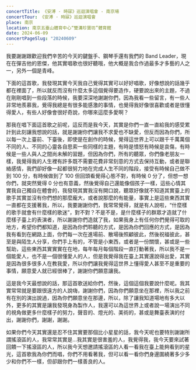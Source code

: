 ```yaml
---
concertTitle: 《安溥 · 時寐》巡迴演唱會 - 南京場
concertTour: 《安溥 · 時寐》巡迴演唱會
place: 南京
location: 南京五臺山體育中心“雙溝珍寶坊”體育館
date: 2024-06-09
concertPageSlug: "20240609"
---
```

我要謝謝跟歡迎我們辛苦的今天的鍵盤手、鋼琴手還有我們的 Band Leader，現在在彈吉他的恩傑，他其實唱歌也很好聽哦，他大概是我合作過最多才多藝的人之一，另外一個是青峰。

下面的這首歌，我發現其實今天我自己覺得其實可以好好唱歌，好像想說的話幾乎都在裡面了，所以就反而沒有什麼太多這個覺得要造作，硬要說出來的主題，不過在剛剛唱到一些段落的時候，我要深深地謝謝你們，因為我看一些留言，有一些人非常地羨慕我，覺得我總是有很多能感激的事情，也覺得我好像很喜歡或者是很懂得愛人，有些人好像會很好奇說，你哪來這麼多愛啊？

那我在唱下面這首歌之前呢，這反而是我今天，其實是你們一直一直給我的感受累計到此刻讓我想說的話，就是謝謝你們讓我不求愛也不缺愛，但反而因為你們，所以每一次上臺前、下臺後，即使是在創作的時候，覺得這世界上可以跟千千萬萬個不同的人、不同的心靈各自思索一些同樣的主題，有時是憤怒有時候是哀傷，有時候是一些人與人之間尚未解的習題，但因為你們，所有的聽眾，你們像老朋友一樣，我覺得我的人生裡有許多既不需要花費非常刻意的方式去保持互動，或者是聯絡感情，我們卻好像一起都很努力地在完成人生不同的階段，接受有時候自己做不到 100 分，有時候做到了 100 但回頭看覺得心態不對，有時候 0 分了，但想一想你們，就突然覺得 0 分也有意義，然後覺得自己還能像個孩子一樣，這些心情其實我自己獨自在體會的，我發現其實我沒有開口說，聽眾好像就不知道其實臺上的歌手其實並沒有你們想的那麼龐大，或者說那麼的有能量，事實上是這些東西其實一直都在支援著我，所以，我要謝謝你們，我常常覺得，就是有人說啦，“什麼樣的歌手就會有什麼樣的歌迷”，對不對？不是不是，是什麼樣子的群眾才造就了什麼樣子臺上的表演者，所以謝謝你們造就了我，如果我身上有任何你們覺得可取的地方，希望你們都知道，是因為你們聆聽的方式，是因為你們回應的方式，是因為我有看到在網路上面，你們每一次在進場前、散場後照顧彼此，然後祝福彼此，甚至是與陌生人分享，你們手上有的，不管是小東西，或者是一份關懷，甚或是一些幫助，這些東西其實實實在在地，每年每月每個階段一直打動著我，所以我不是一個能愛人，也不是一個很懂愛人的人，但是我覺得我在臺上其實還說得出愛，其實是因為很多很多人在教我愛，所以你們讓我覺得這世界上懂得愛人甚至不是重要的事情，願意愛人就已經很棒了，謝謝你們願意讓我。

這是我今天最想說的話，那這首歌送給你們，然後，這個這個我要說什麼呢。我其實常常就是要跟很遠方的人說嗨，謝謝你們，因為你們願意坐在那裡，所以我之前有在別的演出說過，因為你們願意坐在那邊，所以，除了讓我知道場地有多大以外，更多的其實是讓我發現身為製作人，我還可以為這世界上或者說一場演出不同的視角做更多什麼樣子的努力，聲音的、燈光的、美術的，甚或是舞臺表演的付出，謝謝你們，謝謝，謝謝。

如果你們今天其實還是忍不住其實要那個比小星星的話，我今天呢也要特別謝謝所謂搖滾區的人，我常常其實是…我其實是很害羞的人，我覺得我，我今天要來試著回饋一下搖滾區的人，所以我今天想邀請搖滾區的人看一看我在臺上能夠看到的星光，這首歌我為你們而唱，你們不用看著我，但可以看一看你們身邊圍繞著多少多少和你們不一樣，但卻跟你們一樣善良的人。
